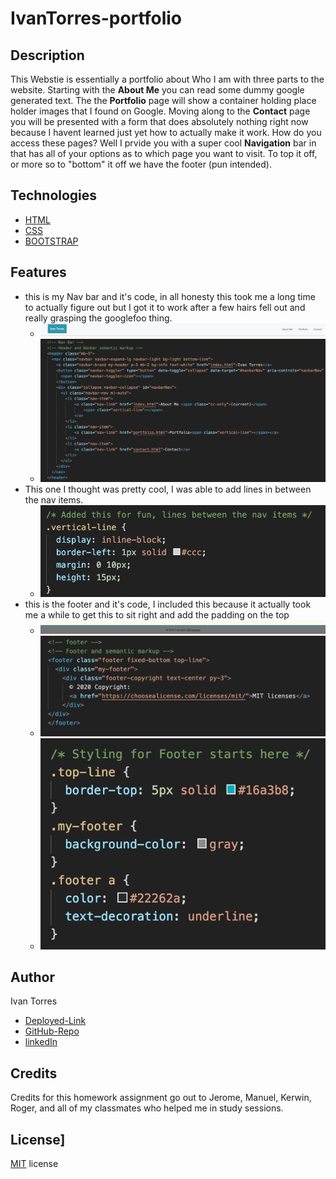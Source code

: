 # IvanTorres-portfolio

## Description 
This Webstie is essentially a portfolio about Who I am with three parts to the website. Starting with the **About Me** you can read some dummy google generated text. The the **Portfolio** page will show a container holding place holder images that I found on Google. Moving along to the **Contact** page you will be presented with a form that does absolutely nothing right now because I havent learned just yet how to actually make it work. How do you access these pages? Well I prvide you with a super cool **Navigation** bar in that has all of your options as to which page you want to visit. To top it off, or more so to "bottom" it off we have the footer (pun intended).

## Technologies
* [HTML](https://www.w3schools.com/html/)
* [CSS](https://www.w3schools.com/css/)
* [BOOTSTRAP](https://getbootstrap.com/docs/4.5/getting-started/introduction/)

## Features
* this is my Nav bar and it's code, in all honesty this took me a long time to actually figure out but I got it to work after a few hairs fell out and really grasping the googlefoo thing.
    * ![Navbar](assets/images/NavBar.jpg)
    * ![NavBarCode](assets/images/NavBarCode.jpg)
* This one I thought was pretty cool, I was able to add lines in between the nav items.
    * ![NavBarLines](assets/images/NavBarLines.jpg)
* this is the footer and it's code, I included this because it actually took me a while to get this to sit right and add the padding on the top
    * ![Footer](assets/images/footer.jpg)
    * ![Footer](assets/images/footer-Code.jpg)
    * ![Footer](assets/images/footerStyling.jpg)




## Author
Ivan Torres
* [Deployed-Link](https://ivantorresmia.github.io/IvanTorres-portfolio/)
* [GitHub-Repo](https://github.com/IvanTorresMia/IvanTorres-portfolio)
* [linkedIn](www.linkedin.com/in/ivan-torres-0828931b2)

## Credits
Credits for this homework assignment go out to Jerome, Manuel, Kerwin, Roger, and all of my classmates who helped me in study sessions. 

## License]
[MIT](https://choosealicense.com/licenses/mit/#) license 


